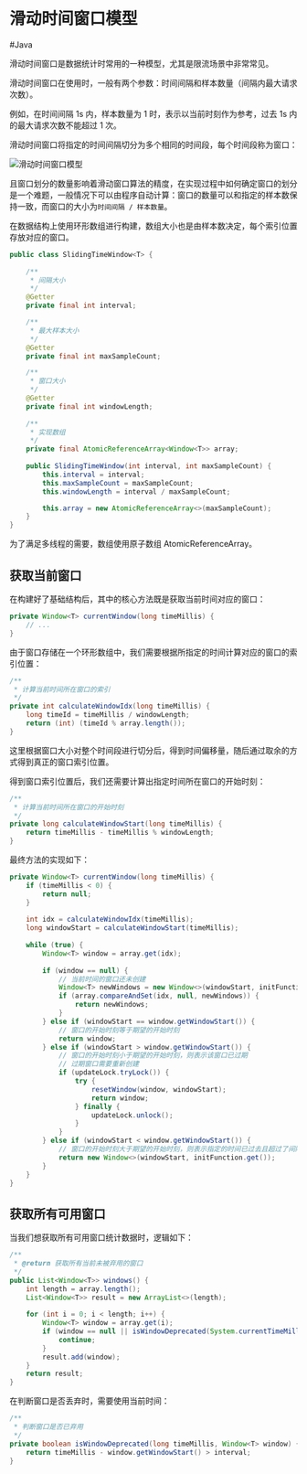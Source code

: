 # 滑动时间窗口模型
#Java 

滑动时间窗口是数据统计时常用的一种模型，尤其是限流场景中非常常见。

滑动时间窗口在使用时，一般有两个参数：时间间隔和样本数量（间隔内最大请求次数）。

例如，在时间间隔 1s 内，样本数量为 1 时，表示以当前时刻作为参考，过去 1s 内的最大请求次数不能超过 1 次。

滑动时间窗口将指定的时间间隔切分为多个相同的时间段，每个时间段称为窗口：

![滑动时间窗口模型](https://my-images-repo.oss-cn-hangzhou.aliyuncs.com/java/%E6%BB%91%E5%8A%A8%E6%97%B6%E9%97%B4%E7%AA%97%E5%8F%A3%E6%A8%A1%E5%9E%8B.png)

且窗口划分的数量影响着滑动窗口算法的精度，在实现过程中如何确定窗口的划分是一个难题，一般情况下可以由程序自动计算：窗口的数量可以和指定的样本数保持一致，而窗口的大小为`时间间隔 / 样本数量`。

在数据结构上使用环形数组进行构建，数组大小也是由样本数决定，每个索引位置存放对应的窗口。

```java
public class SlidingTimeWindow<T> {
	
	/**  
	 * 间隔大小  
	 */  
	@Getter  
	private final int interval;  

	/**  
	 * 最大样本大小  
	 */  
	@Getter  
	private final int maxSampleCount;  

	/**  
	 * 窗口大小  
	 */  
	@Getter  
	private final int windowLength;
	
	/**  
	 * 实现数组  
	 */  
	private final AtomicReferenceArray<Window<T>> array;
	
	public SlidingTimeWindow(int interval, int maxSampleCount) {  
		this.interval = interval;  
		this.maxSampleCount = maxSampleCount;  
		this.windowLength = interval / maxSampleCount;  

		this.array = new AtomicReferenceArray<>(maxSampleCount);  
	}
}
```

为了满足多线程的需要，数组使用原子数组 AtomicReferenceArray。

## 获取当前窗口

在构建好了基础结构后，其中的核心方法既是获取当前时间对应的窗口：

```java
private Window<T> currentWindow(long timeMillis) {
	// ...
}
```

由于窗口存储在一个环形数组中，我们需要根据所指定的时间计算对应的窗口的索引位置：

```java
/**  
 * 计算当前时间所在窗口的索引  
 */  
private int calculateWindowIdx(long timeMillis) {  
    long timeId = timeMillis / windowLength;  
    return (int) (timeId % array.length());  
}
```

这里根据窗口大小对整个时间段进行切分后，得到时间偏移量，随后通过取余的方式得到真正的窗口索引位置。

得到窗口索引位置后，我们还需要计算出指定时间所在窗口的开始时刻：

```java
/**  
 * 计算当前时间所在窗口的开始时刻  
 */  
private long calculateWindowStart(long timeMillis) {  
    return timeMillis - timeMillis % windowLength;  
}
```

最终方法的实现如下：

```java
private Window<T> currentWindow(long timeMillis) {  
    if (timeMillis < 0) {  
        return null;  
    }  
  
    int idx = calculateWindowIdx(timeMillis);  
    long windowStart = calculateWindowStart(timeMillis);  
  
    while (true) {  
        Window<T> window = array.get(idx);  
  
        if (window == null) {  
            // 当前时间的窗口还未创建  
            Window<T> newWindows = new Window<>(windowStart, initFunction.get());  
            if (array.compareAndSet(idx, null, newWindows)) {  
                return newWindows;  
            }  
        } else if (windowStart == window.getWindowStart()) {  
            // 窗口的开始时刻等于期望的开始时刻  
            return window;  
        } else if (windowStart > window.getWindowStart()) {  
            // 窗口的开始时刻小于期望的开始时刻，则表示该窗口已过期  
            // 过期窗口需要重新创建  
            if (updateLock.tryLock()) {  
                try {  
                    resetWindow(window, windowStart);  
                    return window;  
                } finally {  
                    updateLock.unlock();  
                }  
            }  
        } else if (windowStart < window.getWindowStart()) {  
            // 窗口的开始时刻大于期望的开始时刻，则表示指定的时间已过去且超过了间隔时间  
            return new Window<>(windowStart, initFunction.get());  
        }  
    }  
}
```

## 获取所有可用窗口

当我们想获取所有可用窗口统计数据时，逻辑如下：

```java
/**  
 * @return 获取所有当前未被弃用的窗口  
 */  
public List<Window<T>> windows() {  
    int length = array.length();  
    List<Window<T>> result = new ArrayList<>(length);  
  
    for (int i = 0; i < length; i++) {  
        Window<T> window = array.get(i);  
        if (window == null || isWindowDeprecated(System.currentTimeMillis(), window)) {  
            continue;  
        }  
        result.add(window);  
    }  
    return result;  
}
```

在判断窗口是否丢弃时，需要使用当前时间：

```java
/**  
 * 判断窗口是否已弃用  
 */  
private boolean isWindowDeprecated(long timeMillis, Window<T> window) {  
    return timeMillis - window.getWindowStart() > interval;  
}
```